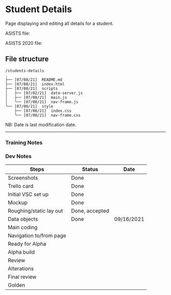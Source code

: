 # Student Details

Page displaying and editing all details for a student.

ASISTS file:

ASISTS 2020 file:

## File structure

```
/students-details
.
├── [07/08/21]  README.md
├── [07/08/21]  index.html
├── [07/08/21]  scripts
│   ├── [07/02/21]  data-server.js
│   ├── [07/08/21]  main.js
│   └── [07/08/21]  nav-frame.js
└── [07/08/21]  style
    ├── [07/08/21]  index.css
    └── [07/08/21]  nav-frame.css
```

NB: Date is last modification date.

---

### Training Notes

### Dev Notes

| Steps                   | Status         | Date       |
| ----------------------- | -------------- | ---------- |
| Screenshots             | Done           |            |
| Trello card             | Done           |            |
| Initial VSC set up      | Done           |            |
| Mockup                  | Done           |            |
| Roughing/static lay out | Done, accepted |            |
| Data objects            | Done           | 09/16/2021 |
| Main coding             |                |            |
| Navigation to/from page |                |            |
| Ready for Alpha         |                |            |
| Alpha build             |                |            |
| Review                  |                |            |
| Alterations             |                |            |
| Final review            |                |            |
| Golden                  |                |            |
